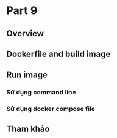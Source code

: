 # Part 9

## Overview

## Dockerfile and build image

## Run image

### Sử dụng command line

### Sử dụng docker compose file

## Tham khảo